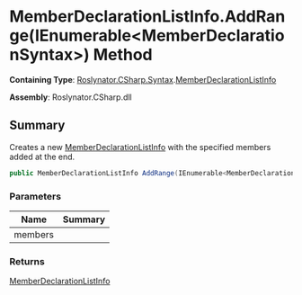 # MemberDeclarationListInfo\.AddRange\(IEnumerable\<MemberDeclarationSyntax>\) Method

**Containing Type**: [Roslynator.CSharp.Syntax](../../README.md)\.[MemberDeclarationListInfo](../README.md)

**Assembly**: Roslynator\.CSharp\.dll

## Summary

Creates a new [MemberDeclarationListInfo](../README.md) with the specified members added at the end\.

```csharp
public MemberDeclarationListInfo AddRange(IEnumerable<MemberDeclarationSyntax> members)
```

### Parameters

| Name | Summary |
| ---- | ------- |
| members | |

### Returns

[MemberDeclarationListInfo](../README.md)

